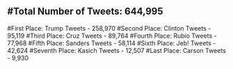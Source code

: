 #Total Number of Tweets: 644,995 
---
#First Place: Trump Tweets - 258,970
#Second Place: Clinton Tweets - 95,119
#Third Place: Cruz Tweets - 89,764
#Fourth Place: Rubio Tweets - 77,968
#Fifth Place: Sanders Tweets - 58,114
#Sixth Place: Jeb! Tweets - 42,624
#Seventh Place: Kasich Tweets - 12,507
#Last Place: Carson Tweets - 9,930
